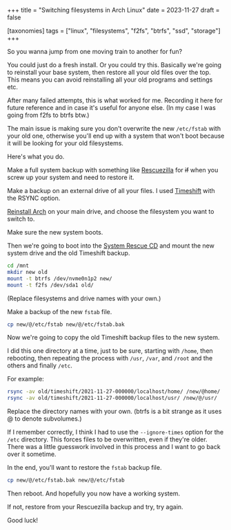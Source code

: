+++
title = "Switching filesystems in Arch Linux"
date = 2023-11-27
draft = false

[taxonomies]
tags = ["linux", "filesystems", "f2fs", "btrfs", "ssd", "storage"]
+++

So you wanna jump from one moving train to another for fun?

You could just do a fresh install. Or you could try this. Basically we're going to reinstall your base system, then restore all your old files over the top. This means you can avoid reinstalling all your old programs and settings etc.

After many failed attempts, this is what worked for me. Recording it here for future reference and in case it's useful for anyone else. (In my case I was going from f2fs to btrfs btw.)

The main issue is making sure you don't overwrite the new `/etc/fstab` with your old one, otherwise you'll end up with a system that won't boot because it will be looking for your old filesystems.

Here's what you do.

Make a full system backup with something like [Rescuezilla](https://rescuezilla.com/) for ~~if~~ when you screw up your system and need to restore it.

Make a backup on an external drive of all your files. I used [Timeshift](https://github.com/linuxmint/timeshift) with the RSYNC option.

[Reinstall Arch](/one-does-indeed-simply-install-arch-linux) on your main drive, and choose the filesystem you want to switch to.

Make sure the new system boots.

Then we're going to boot into the [System Rescue CD](https://www.system-rescue.org/) and mount the new system drive and the old Timeshift backup.

```bash
cd /mnt
mkdir new old
mount -t btrfs /dev/nvme0n1p2 new/
mount -t f2fs /dev/sda1 old/
```

(Replace filesystems and drive names with your own.)

Make a backup of the new `fstab` file.

```bash
cp new/@/etc/fstab new/@/etc/fstab.bak
```

Now we're going to copy the old Timeshift backup files to the new system.

I did this one directory at a time, just to be sure, starting with `/home`, then rebooting, then repeating the process with `/usr`, `/var`, and `/root` and the others and finally `/etc`.

For example:

```bash
rsync -av old/timeshift/2021-11-27-000000/localhost/home/ /new/@home/
rsync -av old/timeshift/2021-11-27-000000/localhost/usr/ /new/@/usr/
```

Replace the directory names with your own. (btrfs is a bit strange as it uses @ to denote subvolumes.)

If I remember correctly, I think I had to use the `--ignore-times` option for the `/etc` directory. This forces files to be overwritten, even if they're older. There was a little guesswork involved in this process and I want to go back over it sometime.

In the end, you'll want to restore the `fstab` backup file.

```bash
cp new/@/etc/fstab.bak new/@/etc/fstab
```

Then reboot. And hopefully you now have a working system.

If not, restore from your Rescuezilla backup and try, try again.

Good luck!
